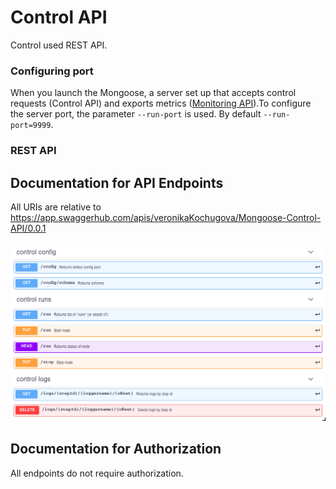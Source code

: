 # Control API
Control used REST API.
### Configuring port
When you launch the Mongoose, a server set up that accepts control requests (Control API) and exports metrics ([Monitoring API](doc/interfaces/api/monitoring)).To configure the server port, the parameter `--run-port` is used. By default `--run-port=9999`.
### REST API
## Documentation for API Endpoints

All URIs are relative to https://app.swaggerhub.com/apis/veronikaKochugova/Mongoose-Control-API/0.0.1

![](controlAPI.png)

## Documentation for Authorization

All endpoints do not require authorization.


